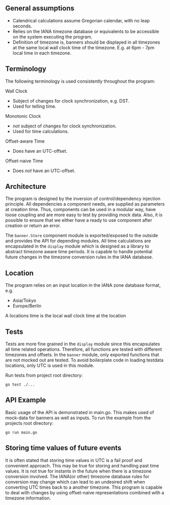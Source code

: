 ## General assumptions

 - Calendrical calculations assume Gregorian calendar, with no leap
   seconds.
 - Relies on the IANA timezone database or equivalents to be
   accessible on the system executing the program. 
 - Definition of
   timezone is, banners should be displayed in all timezones at the same
   local wall clock time of the timezone. E.g. at 6pm - 7pm local time
   in each timezone.


## Terminology
The following terminology is used consistently throughout the program:

Wall Clock

 - Subject of changes for clock synchronization, e.g. DST.
 - Used for telling time.

Monotonic Clock
 - *not* subject of changes for clock synchronization.
 - Used for time calculations.

Offset-aware Time

 - Does have an UTC-offset.

Offset-naive Time

 - Does *not* have an UTC-offset.


## Architecture
The program is designed by the inversion of control/dependency injection principle. All dependencies a component needs, are supplied as parameters at creation time. Thus, components can be used in a modular way, have loose coupling and are more easy to test by providing mock data. Also, it is possible to ensure that we either have a ready to use component after creation or return an error.

The `banner.Store` component module is exported/exposed to the outside and provides the API for depending modules. All time calculations are encapsulated in the `display` module which is designed as a library to abstract timezone aware time periods. It is capable to handle potential future changes in the timezone conversion rules in the IANA database.

## Location
The program relies on an input location in the IANA zone database format, e.g.

 - Asia/Tokyo
 - Europe/Berlin


A locations time is the local wall clock time at the location

## Tests
Tests are more fine grained in the `display` module since this encapsulates all time related operations. Therefore, all functions are tested with different timezones and offsets. In the `banner` module, only exported functions that are not mocked out are tested. To avoid boilerplate code in loading testdata locations, only UTC is used in this module.

Run tests from project root directory:


    go test ./...


## API Example
Basic usage of the API is demonstrated in main.go. This makes used of mock-data for banners as well as inputs. To run the example from the projects root directory:


    go run main.go


## Storing time values of future events
It is often stated that storing time values in UTC is a fail proof and convenient approach. This may be true for storing and handling past time values. It is not true for instants in the future when there is a timezone conversion involved. The IANA(or other) timezone database rules for conversion may change which can lead to an undesired shift when converting UTC times back to a another timezone. This program is capable to deal with changes by using offset-naive representations combined with a timezone information.
